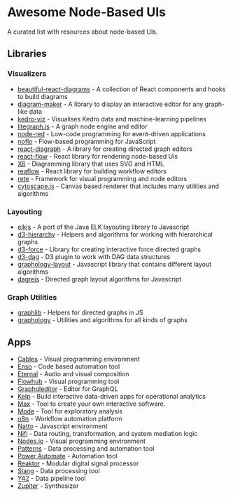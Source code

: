 # Awesome Node-Based UIs

A curated list with resources about node-based UIs.

## Libraries

### Visualizers 
- [beautiful-react-diagrams](https://github.com/beautifulinteractions/beautiful-react-diagrams) - A collection of React components and hooks to build diagrams
- [diagram-maker](https://awslabs.github.io/diagram-maker) - A library to display an interactive editor for any graph-like data
- [kedro-viz](https://github.com/kedro-org/kedro-viz) - Visualises Kedro data and machine-learning pipelines
- [litegraph.js](https://github.com/jagenjo/litegraph.js) - A graph node engine and editor
- [node-red](https://github.com/node-red/node-red) - Low-code programming for event-driven applications
- [noflo](https://github.com/noflo/noflo/) - Flow-based programming for JavaScript
- [react-diagraph](https://github.com/uber/react-digraph) - A library for creating directed graph editors
- [react-flow](https://github.com/wbkd/react-flow) - React library for rendering node-based Uis
- [X6](https://github.com/antvis/X6) - Diagramming library that uses SVG and HTML
- [reaflow](https://github.com/reaviz/reaflow) - React library for building workflow editors
- [rete](https://github.com/retejs/rete/) - Framework for visual programming and node editors
- [cytoscape.js](https://js.cytoscape.org/) - Canvas based renderer that includes many utilities and algorithms

### Layouting
- [elkjs](https://github.com/kieler/elkjs) - A port of the Java ELK layouting library to Javascript
- [d3-hierarchy](https://github.com/d3/d3-hierarchy) - Helpers and algorithms for working with hierarchical graphs
- [d3-force](https://github.com/d3/d3-force) - Library for creating interactive force directed graphs
- [d3-dag](https://erikbrinkman.github.io/d3-dag/) - D3 plugin to work with DAG data structures
- [graphology-layout](https://graphology.github.io/standard-library/layout.html) - Javascript library that contains different layout algorithms
- [dagrejs](https://github.com/dagrejs/dagre) - Directed graph layout algorithms for Javascript

### Graph Utilities
- [graphlib](https://github.com/dagrejs/graphlib) - Helpers for directed graphs in JS
- [graphology](https://github.com/graphology/graphology) - Utilities and algorithms for all kinds of graphs

## Apps 
- [Cables](https://cables.gl/) - Visual programming environment
- [Enso](https://enso.org/) - Code based automation tool
- [Eternal](https://eternal.rob.computer/) - Audio and visual composition
- [Flowhub](https://flowhub.io/ide) - Visual programming tool
- [Graphqleditor](https://graphqleditor.com/) - Editor for GraphQL
- [Kelp](https://kelp.app/) - Build interactive data-driven apps for operational analytics
- [Max](https://cycling74.com/products/max) - Tool to create your own interactive software.
- [Mode](https://mode.com/) - Tool for exploratory analysis
- [n8n](https://n8n.io/) - Workflow automation platform 
- [Natto](https://natto.dev/) - Javascript environment
- [Nifi](https://nifi.apache.org/) - Data routing, transformation, and system mediation logic
- [Nodes.io](https://nodes.io/) - Visual programming environment
- [Patterns](https://patterns.app) - Data processing and automation tool
- [Power Automate](https://powerautomate.microsoft.com/de-de/) - Automation tool
- [Reaktor](https://www.native-instruments.com/en/products/komplete/synths/reaktor-6/) - Modular digital signal processor
- [Slang](https://bitspark.de/slang/) - Data processing tool
- [Y42](https://www.y42.com/) - Data pipeline tool
- [Zupiter](https://z.musictools.live) - Synthesizer

